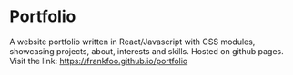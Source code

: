 # Portfolio
A website portfolio written in React/Javascript with CSS modules, showcasing projects, about, interests and skills. 
Hosted on github pages. 
Visit the link: https://frankfoo.github.io/portfolio
